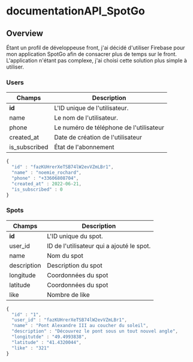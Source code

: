 # documentationAPI_SpotGo

## Overview

Étant un profil de développeuse front, j'ai décidé d'utiliser Firebase pour mon application SpotGo afin de consacrer plus de temps sur le front. L'application n'étant pas complexe, j'ai choisi cette solution plus simple à utiliser. 

### Users

Champs | Description
------|------------
**id** | L'ID unique de l'utilisateur.
name | Le nom de l'utilisateur.
phone | Le numéro de téléphone de l'utilisateur
created_at | Date de création de l'utilisateur
is_subscribed | État de l'abonnement

```javascript
{
  "id" : "fazKUHrerXeTSB74lW2evVZmLBr1",
  "name" : "noemie_rochard",
  "phone" : "+33606808704",
  "created_at" : 2022-06-21,
  "is_subscribed" : 0
}
```

### Spots

Champs | Description
------|------------
**id** | L'ID unique du spot.
user_id | ID de l'utilisateur qui a ajouté le spot.
name | Nom du spot
description | Description du spot
longitude | Coordonnées du spot 
latitude | Coordonnées du spot 
like | Nombre de like

```javascript
{
  "id" : "1",
  "user_id" : "fazKUHrerXeTSB74lW2evVZmLBr1",
  "name" : "Pont Alexandre III au coucher du soleil",
  "description" : "Découvrez le pont sous un tout nouvel angle",
  "longitutde" : "49.4993838",
  "latitude" : "41.4320044",
  "like" : "321"
}
```



